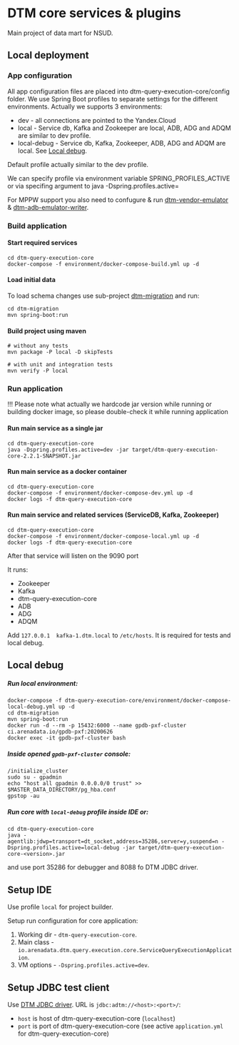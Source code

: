 # DTM core services & plugins
Main project of data mart for NSUD.

## Local deployment

### App configuration
All app configuration files are placed into dtm-query-execution-core/config folder.
We use Spring Boot profiles to separate settings for the different environments.
Actually we supports 3 environments:
* dev - all connections are pointed to the Yandex.Cloud
* local - Service db, Kafka and Zookeeper are local, ADB, ADG and ADQM are similar to dev profile.
* local-debug - Service db, Kafka, Zookeeper, ADB, ADG and ADQM are local. See [Local debug](#local-debug).

Default profile actually similar to the dev profile.

We can specify profile via environment variable SPRING_PROFILES_ACTIVE or via specifing argument to java -Dspring.profiles.active=

For MPPW support you also need to confugure & run [dtm-vendor-emulator](https://github.com/arenadata/dtm-vendor-emulator) & [dtm-adb-emulator-writer](https://github.com/arenadata/dtm-adb-emulator-writer).

### Build application

#### Start required services

```shell script
cd dtm-query-execution-core
docker-compose -f environment/docker-compose-build.yml up -d
```

#### Load initial data

To load schema changes use sub-project [dtm-migration](dtm-migration/README.md) and run:
```shell script
cd dtm-migration
mvn spring-boot:run
```

#### Build project using maven

```shell script
# without any tests
mvn package -P local -D skipTests

# with unit and integration tests
mvn verify -P local
```

### Run application

!!! Please note what actually we hardcode jar version while running or building docker image, so please double-check it while running application

#### Run main service as a single jar

```shell script
cd dtm-query-execution-core
java -Dspring.profiles.active=dev -jar target/dtm-query-execution-core-2.2.1-SNAPSHOT.jar
```

#### Run main service as a docker container

```shell script
cd dtm-query-execution-core
docker-compose -f environment/docker-compose-dev.yml up -d
docker logs -f dtm-query-execution-core
```

#### Run main service and related services (ServiceDB, Kafka, Zookeeper) 

```shell script
cd dtm-query-execution-core
docker-compose -f environment/docker-compose-local.yml up -d
docker logs -f dtm-query-execution-core
```
After that service will listen on the 9090 port

It runs:
* Zookeeper
* Kafka
* dtm-query-execution-core
* ADB
* ADG
* ADQM

Add `127.0.0.1	kafka-1.dtm.local` to `/etc/hosts`. It is required for tests and local debug.

## Local debug

##### Run local environment:
```shell script
docker-compose -f dtm-query-execution-core/environment/docker-compose-local-debug.yml up -d
cd dtm-migration
mvn spring-boot:run
docker run -d --rm -p 15432:6000 --name gpdb-pxf-cluster ci.arenadata.io/gpdb-pxf:20200626
docker exec -it gpdb-pxf-cluster bash
```
##### Inside opened `gpdb-pxf-cluster` console:
```shell script
/initialize_cluster
sudo su - gpadmin
echo "host all gpadmin 0.0.0.0/0 trust" >> $MASTER_DATA_DIRECTORY/pg_hba.conf
gpstop -au
```
##### Run core with `local-debug` profile inside IDE or:
```shell script
cd dtm-query-execution-core
java -agentlib:jdwp=transport=dt_socket,address=35286,server=y,suspend=n -Dspring.profiles.active=local-debug -jar target/dtm-query-execution-core-<version>.jar
```
and use port 35286 for debugger and 8088 fo DTM JDBC driver.

## Setup IDE

Use profile `local` for project builder.

Setup run configuration for core application:
 1. Working dir - `dtm-query-execution-core`.
 2. Main class - `io.arenadata.dtm.query.execution.core.ServiceQueryExecutionApplication`.
 3. VM options - `-Dspring.profiles.active=dev`.

## Setup JDBC test client

Use [DTM JDBC driver](dtm-jdbc-driver/README.md).
URL is `jdbc:adtm://<host>:<port>/`:
 - `host` is host of dtm-query-execution-core (`localhost`)
 - `port` is port of dtm-query-execution-core (see active `application.yml` for dtm-query-execution-core)
